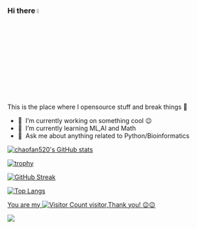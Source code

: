 ### Hi there <img src="https://media.giphy.com/media/hvRJCLFzcasrR4ia7z/giphy.gif" width="5%"></a>
This is the place where I opensource stuff and break things :rofl:

- 🔭 &nbsp;I’m currently working on something cool :wink:
- 🌱 &nbsp;I’m currently learning ML,AI and Math
- 💬 &nbsp;Ask me about anything related to Python/Bioinformatics

<a href="https://github.com/chaofan520">

![chaofan520's GitHub stats](https://github-readme-stats.vercel.app/api?username=chaofan520&show_icons=true&theme=gruvbox)

![trophy](https://github-profile-trophy.vercel.app/?username=chaofan520&row=2&column=3)

![GitHub Streak](https://github-readme-streak-stats.herokuapp.com/?user=chaofan520)


![Top Langs](https://github-readme-stats.vercel.app/api/top-langs/?username=chaofan520&layout=compact&theme=tokyonight)


You are my
![Visitor Count](https://profile-counter.glitch.me/chaofan520/count.svg) 
visitor,Thank you! :wink::wink:


![](https://github-readme-activity-graph.cyclic.app/graph?username=chaofan520&theme=dracula) 



